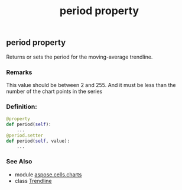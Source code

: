 ﻿---
title: period property
second_title: Aspose.Cells for Python via .NET API References
description: 
type: docs
weight: 290
url: /aspose.cells.charts/trendline/period/
is_root: false
---

## period property


Returns or sets the period for the moving-average trendline.

### Remarks 


This value should be between 2 and 255.
And it must be less than the number of the chart points in the series
### Definition:
```python
@property
def period(self):
    ...
@period.setter
def period(self, value):
    ...
```

### See Also
* module [aspose.cells.charts](../../)
* class [Trendline](/cells/python-net/aspose.cells.charts/trendline)
